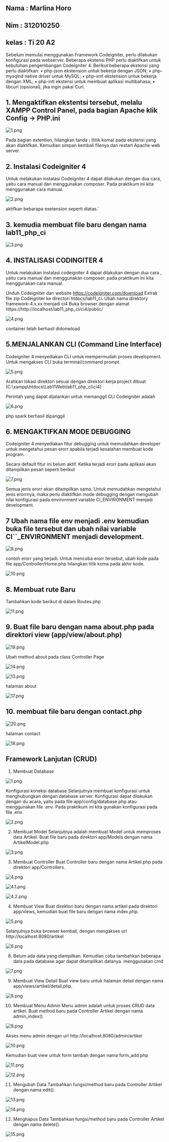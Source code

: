 ## Nama     : Marlina Horo
## Nim      : 312010250
## kelas    : Ti 20 A2

Sebelum memulai menggunakan Framework Codeigniter, perlu dilakukan konfigurasi pada webserver. Beberapa ekstensi PHP perlu diaktifkan untuk kebutuhan pengembangan Codeigniter 4. Berikut beberapa ekstensi yang perlu diaktifkan: • php-json ekstension untuk bekerja dengan JSON; • php-mysqlnd native driver untuk MySQL; • php-xml ekstension untuk bekerja dengan XML; • php-intl ekstensi untuk membuat aplikasi multibahasa; • libcurl (opsional), jika ingin pakai Curl.

## 1. Mengaktifkan ekstentsi tersebut, melalu XAMPP Control Panel, pada bagian Apache klik Config -> PHP.ini

![1.png](ci4/public/img/1.png)

Pada bagian extention, hilangkan tanda ; (titik koma) pada ekstensi yang akan diaktifkan. Kemudian simpan kembali filenya dan restart Apache web server.

## 2. Instalasi Codeigniter 4

Untuk melakukan instalasi Codeigniter 4 dapat dilakukan dengan dua cara, yaitu cara manual dan menggunakan composer. Pada praktikum ini kita menggunakan cara manual.

![2.png](ci4/public/img/2.png)

aktifkan bebarapa exetension seperti diatas.`

## 3. kemudia membuat file baru dengan nama lab11_php_ci

![3.png](ci4/public/img/3.png)

## 4. INSTALISASI CODINGITER 4

Untuk melakukan instalasi codeigniter 4 dapat dilakukan dengan dua cara , yaitu cara manual dan menggunakan composer. pada praktikum ini kita menggunakan cara manual.

Unduh Codeigniter dari website https://codeigniter.com/download Extrak file zip Codeigniter ke directori htdocs/lab11_ci. Ubah nama direktory framework-4.x.xx menjadi ci4 Buka browser dengan alamat
https://http://localhost/lab11_php_ci/ci4/public/

![4.png](ci4/public/img/4.png)

container telah berhasil didonwload

## 5.MENJALANKAN CLI (Command Line Interface)

Codeigniter 4 menyediakan CLI untuk mempermudah proses development. Untuk mengakses CLI buka terminal/command prompt.


![5.png](ci4/public/img/5.png)

Arahkan lokasi direktori sesuai dengan direktori kerja project dibuat (C:\xampp\htdocs\Lab11Web\lab11_php_ci\ci4)

Perintah yang dapat dijalankan untuk memanggil CLI Codeigniter adalah

![6.png](ci4/public/img/6.png)

php spark berhasil dipanggil


## 6. MENGAKTIFKAN MODE DEBUGGING

Codeigniter 4 menyediakan fitur debugging untuk memudahkan developer untuk mengetahui pesan erorr apabila terjadi kesalahan membuat kode program.

Secara default fitur ini belum aktif. Ketika terjadi erorr pada aplikasi akan ditampilkan pesan seperti berikut

![7.png](ci4/public/img/7.png)

Semua jenis erorr akan ditampilkan sama. Untuk memudahkan mengetahui jenis erorrnya, maka perlu diaktifkan mode debugging dengan mengubah nilai konfigurasi pada environment variable CI_ENVIRONMENT menjadi development.

## 7 Ubah nama file env menjadi .env kemudian buka file tersebut dan ubah nilai variable CI``_ENVIRONMENT menjadi development.

![8.png](ci4/public/img/8.png)



contoh erorr yang terjadi. Untuk mencoba erorr tersebut, ubah kode pada file app/Controller/Home.php hilangkan titik koma pada akhir kode.

![10.png](ci4/public/img/10.png)


## 8. Membuat rute Baru

Tambahkan kode berikut di dalam Routes.php


![11.png](ci4/public/img/11.png)

## 9. Buat file baru dengan nama about.php pada direktori view (app/view/about.php)

![19.png](ci4/public/img/19.png)

Ubah method about pada class Controller Page

![14.png](ci4/public/img/14.png)

![13.png](ci4/public/img/13.png)

halaman about

![17.png](ci4/public/img/17.png)

## 10. membuat file baru dengan contact.php

![20.png](ci4/public/img/20.png)


halaman contact 

![18.png](ci4/public/img/18.png)


## Framework Lanjutan (CRUD)

1. Membuat Database

![1.png](ci4/public/img1/1.png)

Konfigurasi koneksi database
Selanjutnya membuat konfigurasi untuk menghubungkan dengan database server.
Konfigurasi dapat dilakukan dengan du acara, yaitu pada file app/config/database.php
atau menggunakan file .env. Pada praktikum ini kita gunakan konfigurasi pada file .env.

![2.png](ci4/public/img1/2.png)

2. Membuat Model
Selanjutnya adalah membuat Model untuk memproses data Artikel. Buat file baru pada
direktori app/Models dengan nama ArtikelModel.php

![3.png](ci4/public/img1/3.png)

3. Membuat Controller
Buat Controller baru dengan nama Artikel.php pada direktori app/Controllers.

![4.png](ci4/public/img1/4.png)

![4.1.png](ci4/public/img1/4.1.png)

![4.2.png](ci4/public/img1/4.2.png)

4. Membuat View
Buat direktori baru dengan nama artikel pada direktori app/views, kemudian buat file
baru dengan nama index.php.

![5.png](ci4/public/img1/5.png)

Selanjutnya buka browser kembali, dengan mengakses url http://localhost:8080/artikel

![6.png](ci4/public/img1/6.png)

8. Belum ada data yang diampilkan. Kemudian coba tambahkan beberapa data pada
database agar dapat ditampilkan datanya.
menggunakan cmd

![7.png](ci4/public/img1/7.png)

9. Membuat View Detail
Buat view baru untuk halaman detail dengan nama app/views/artikel/detail.php.

![8.png](ci4/public/img1/8.png)

10. Membuat Menu Admin
Menu admin adalah untuk proses CRUD data artikel. Buat method baru pada
Controller Artikel dengan nama admin_index().

![9.png](ci4/public/img1/9.png)

Akses menu admin dengan url http://localhost:8080/admin/artikel

![10.png](ci4/public/img1/10.png)

Kemudian buat view untuk form tambah dengan nama form_add.php

![11.png](ci4/public/img1/11.png)


![12.png](ci4/public/img1/12.png)


11. Mengubah Data
Tambahkan fungsi/method baru pada Controller Artikel dengan nama edit().

![13.png](ci4/public/img1/13.png)


![14.png](ci4/public/img1/14.png)


12. Menghapus Data
Tambahkan fungsi/method baru pada Controller Artikel dengan nama delete().

![15.png](ci4/public/img1/15.png)














